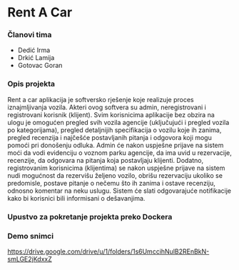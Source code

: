 # Rent A Car

### Članovi tima
* Dedić Irma
* Drkić Lamija
* Gotovac Goran

### Opis projekta
Rent a car aplikacija je softversko rješenje koje realizuje proces iznajmljivanja vozila. Akteri ovog softvera su admin, neregistrovani i registrovani korisnik (klijent). 
Svim korisnicima aplikacije bez obzira na ulogu je omogućen pregled svih vozila agencije (uključujući i pregled vozila po kategorijama), pregled detaljnijih specifikacija 
o vozilu koje ih zanima, pregled recenzija i najčešće postavljanih pitanja i odgovora koji mogu pomoći pri donošenju odluka. Admin će nakon uspješne prijave na sistem moći 
da vodi evidenciju o voznom parku agencije, da ima uvid u rezervacije, recenzije, da odgovara na pitanja koja postavljaju klijenti. Dodatno, registrovanim korisnicima 
(klijentima) se nakon uspješne prijave na sistem nudi mogućnost da rezervišu željeno vozilo, obrišu rezervaciju ukoliko se predomisle, postave pitanje o nečemu što ih zanima 
i ostave recenziju, odnosno komentar na neku uslugu. Sistem će slati odgovarajuće notifikacije kako bi korisnici bili informisani o dešavanjima.

### Upustvo za pokretanje projekta preko Dockera

### Demo snimci
https://drive.google.com/drive/u/1/folders/1s6UmccihNulB2REnBkN-smLGE2jKdxxZ

